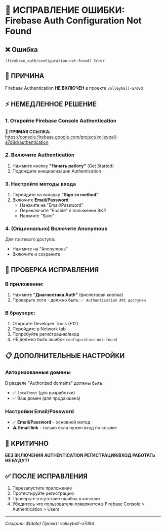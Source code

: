 # 🚨 ИСПРАВЛЕНИЕ ОШИБКИ: Firebase Auth Configuration Not Found

## ❌ Ошибка
```
[firebase_auth/configuration-not-found] Error
```

## 🎯 ПРИЧИНА
Firebase Authentication **НЕ ВКЛЮЧЕН** в проекте `volleyball-a7d8d`

## ⚡ НЕМЕДЛЕННОЕ РЕШЕНИЕ

### 1. Откройте Firebase Console Authentication
🔗 **ПРЯМАЯ ССЫЛКА:** https://console.firebase.google.com/project/volleyball-a7d8d/authentication

### 2. Включите Authentication
1. Нажмите кнопку **"Начать работу"** (Get Started)
2. Подождите инициализации Authentication

### 3. Настройте методы входа
1. Перейдите на вкладку **"Sign-in method"**
2. Включите **Email/Password**:
   - Нажмите на "Email/Password"
   - Переключите "Enable" в положение ВКЛ
   - Нажмите "Save"

### 4. (Опционально) Включите Anonymous
Для гостевого доступа:
- Нажмите на "Anonymous"
- Включите и сохраните

## 🔧 ПРОВЕРКА ИСПРАВЛЕНИЯ

### В приложении:
1. Нажмите **"Диагностика Auth"** (фиолетовая кнопка)
2. Проверьте логи - должно быть: `✅ Authentication API доступен`

### В браузере:
1. Откройте Developer Tools (F12)
2. Перейдите в Network tab
3. Попробуйте регистрацию/вход
4. НЕ должно быть ошибок `configuration-not-found`

## 📋 ДОПОЛНИТЕЛЬНЫЕ НАСТРОЙКИ

### Авторизованные домены
В разделе "Authorized domains" должны быть:
- ✅ `localhost` (для разработки)
- ✅ Ваш домен (для продакшена)

### Настройки Email/Password
- ✅ **Email/Password** - основной метод
- ⚠️ **Email link** - только если нужен вход по ссылке

## 🚨 КРИТИЧНО
**БЕЗ ВКЛЮЧЕНИЯ AUTHENTICATION РЕГИСТРАЦИЯ/ВХОД РАБОТАТЬ НЕ БУДУТ!**

## ✅ ПОСЛЕ ИСПРАВЛЕНИЯ
1. Перезапустите приложение
2. Протестируйте регистрацию
3. Проверьте отсутствие ошибок в консоли
4. Убедитесь что пользователи появляются в Firebase Console > Authentication > Users

---
*Создано: $(date)*
*Проект: volleyball-a7d8d* 